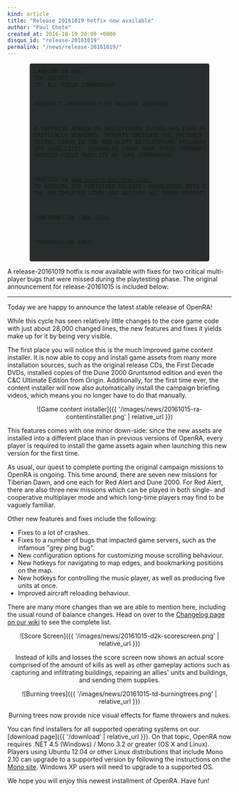 ```yaml
---
kind: article
title: "Release 20161019 hotfix now available"
author: "Paul Chote"
created_at: 2016-10-19 20:00 +0000
disqus_id: "release-20161019"
permalink: "/news/release-20161019/"
---
```


<div style="margin:0 50px; font-size: 0.9em; border-radius: 4px; background-color: #272d2c; padding: 10px">
<pre style="margin: 0">
LANDCOM 16 HQS.
TOP SECRET
TO: ALL FIELD COMMANDERS

REDIRECT IMMEDIATELY TO RELEASE 20161019.

A SURPRISE AMBUSH OF MULTIPLAYER ISSUES HAS LEFT THE 20161015 RELEASE
CRITICALLY WEAKENED.  REPORTS INDICATE THE PRESENCE OF A MULTI-PLAYER
DESYNC CRASH IN THE RED ALERT BATTLEGROUND FOLLOWING ENEMY DEPLOYMENT
OF GPS SATELLITES.  SCRAMBLED LOBBY GAME SPEED COMMANDS ARE CONNECTED
TO THE REDUCED FIELD MOBILITY OF SOME COMMANDERS.

PROCEED TO <a href="{{ '/download' | relative_url }}">www.openra.net/download/</a> TO ACQUIRE THE FORTIFIED RELEASE.
RENDEZVOUS WITH OTHER COMMANDERS IN THE MULTIPLAYER LOBBY AND DESTROY
ALL ENEMY OPPOSITION.

CONFIRMATION CODE 2169.

TRANSMISSION ENDS.
</pre>
</div>

A release-20161019 hotfix is now available with fixes for two critical multi-player bugs that were missed during the playtesting phase. The original announcement for release-20161015 is included below:

<hr />
Today we are happy to announce the latest stable release of OpenRA!

While this cycle has seen relatively little changes to the core game code with just about 28,000 changed lines, the new features and fixes it yields make up for it by being very visible.

The first place you will notice this is the much improved game content installer. It is now able to copy and install game assets from many more installation sources, such as the original release CDs, the First Decade DVDs, installed copies of the Dune 2000 Gruntsmod edition and even the C&C Ultimate Edition from Origin. Additionally, for the first time ever, the content installer will now also automatically install the campaign briefing videos, which means you no longer have to do that manually.

<div style="text-align:center" markdown="1">
![Game content installer]({{ '/images/news/20161015-ra-contentinstaller.png' | relative_url }})
</div>

This features comes with one minor down-side: since the new assets are installed into a different place than in previous versions of OpenRA, every player is required to install the game assets again when launching this new version for the first time.

As usual, our quest to complete porting the original campaign missions to OpenRA is ongoing. This time around, there are seven new missions for Tiberian Dawn, and one each for Red Alert and Dune 2000. For Red Alert, there are also three new missions which can be played in both single- and cooperative multiplayer mode and which long-time players may find to be vaguely familiar.

Other new features and fixes include the following:

* Fixes to a lot of crashes.
* Fixes to a number of bugs that impacted game servers, such as the infamous "grey ping bug".
* New configuration options for customizing mouse scrolling behaviour.
* New hotkeys for navigating to map edges, and bookmarking positions on the map.
* New hotkeys for controlling the music player, as well as producing five units at once.
* Improved aircraft reloading behaviour.

There are many more changes than we are able to mention here, including the usual round of balance changes. Head on over to the [Changelog page on our wiki](https://github.com/OpenRA/OpenRA/wiki/Changelog/0ae64ef1b6dded0a55900ab67561c2d56885c461) to see the complete list.

<div style="text-align:center" markdown="1">
![Score Screen]({{ '/images/news/20161015-d2k-scorescreen.png' | relative_url }})

Instead of kills and losses the score screen now shows an actual score comprised of the amount of kills as well as other gameplay actions such as capturing and infiltrating buildings, repairing an allies' units and buildings, and sending them supplies.
</div>

<div style="text-align:center" markdown="1">
![Burning trees]({{ '/images/news/20161015-td-burningtrees.png' | relative_url }})

Burning trees now provide nice visual effects for flame throwers and nukes.
</div>

You can find installers for all supported operating systems on our [download page]({{ '/download' | relative_url }}). On that topic, OpenRA now requires .NET 4.5 (Windows) / Mono 3.2 or greater (OS X and Linux). Players using Ubuntu 12.04 or other Linux distributions that include Mono 2.10 can upgrade to a supported version by following the instructions on the [Mono site](http://www.mono-project.com/docs/getting-started/install/linux/#debian-ubuntu-and-derivatives). Windows XP users will need to upgrade to a supported OS.

We hope you will enjoy this newest installment of OpenRA. Have fun!
